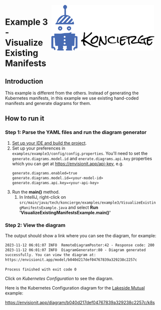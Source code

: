 <img src="../../docs/images/koncierge-logo.svg" alt="Koncierge" style="float: right; margin-right: 10px; margin-left: 10px;  height: 150px" />

# Example 3 - Visualize Existing Manifests

## Introduction

This example is different from the others. Instead of generating the Kubernetes manifests,
in this example we use existing hand-coded manifests and generate diagrams for them.

## How to run it

### Step 1: Parse the YAML files and run the diagram generator

1. [Set up your IDE and build the project](..%2F..%2Fdocs%2Fide-setup.md).
2. Set up your preferences in `examples/example3/config/config.properties`. You'll need to set the `generate.diagrams.model.id` and `enerate.diagrams.api.key` properties which you can get at https://envisionit.app/api-key, e.g.
   ```properties
   generate.diagrams.enabled=true
   generate.diagrams.model.id=<your-model-id>
   generate.diagrams.api.key=<your-api-key>
   ```
2. Run the **main()** method.
   1. In IntelliJ, right-click on `src/main/java/tech/koncierge/examples/example3/VisualizeExistingManifestsExample.java` and select **Run 'VisualizeExistingManifestsExample.main()'**

### Step 2: View the diagram

The output should show a link where you can see the diagram, for example:

```shell
2023-11-12 06:01:07 INFO  RemoteDiagramPoster:42 - Response code: 200
2023-11-12 06:01:07 INFO  DiagramGenerator:80 - Diagram generated successfully. You can view the diagram at: https://envisionit.app/model/b040d217def04767839a329238c2257c

Process finished with exit code 0
```

Click on *Kubernetes Configuration* to see the diagram. 

Here is the Kubernetes Configuration diagram for the [Lakeside Mutual](https://github.com/Microservice-API-Patterns/LakesideMutual) example:

https://envisionit.app/diagram/b040d217def04767839a329238c2257c/k8s